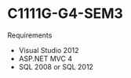 C1111G-G4-SEM3
==============
Requirements
- Visual Studio 2012
- ASP.NET MVC 4
- SQL 2008 or SQL 2012
